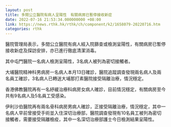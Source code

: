 ```yaml
---
layout: post
title: 多間公立醫院有病人呈陽性　有關病房已暫停接收新症
date: 2022-07-16 21:53:34.000000000 +08:00
link: https://news.rthk.hk/rthk/ch/component/k2/1658079-20220716.htm
categories: rthk
---
```


醫院管理局表示，多間公立醫院有病人經入院篩查或檢測呈陽性，有關病房已暫停接收新症及探訪安排，亦已進行徹底清潔消毒。

其中屯門醫院一名病人檢測呈陽性，3名病人被列為密切接觸者。

大埔醫院精神科男病房一名病人本月13日確診，醫院追蹤調查發現兩名病人及兩名員工確診，3名病人已轉送大埔那打素醫院接受隔離治療，情況穩定。

香港佛教醫院再有一名紓緩治療科病房女病人確診，目前情況穩定，有關病房至今共有9名病人及5名員工受感染。

伊利沙伯醫院再有兩名骨科病房男病人確診，正接受隔離治療，情況穩定，其中一名病人早前曾接受手術並入住深切治療部，醫院調查發現有10名員工被列為密切接觸者，需要接受隔離檢疫，其中一名深切治療部護士今日檢測結果呈陽性。
